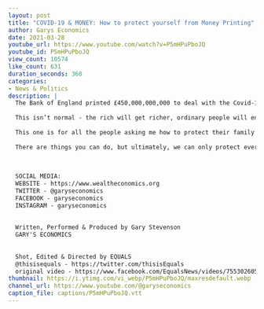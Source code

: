 ```yaml
---
layout: post
title: "COVID-19 & MONEY: How to protect yourself from Money Printing"
author: Garys Economics
date: 2021-03-28
youtube_url: https://www.youtube.com/watch?v=P5mHPuPboJQ
youtube_id: P5mHPuPboJQ
view_count: 10574
like_count: 631
duration_seconds: 360
categories:
- News & Politics
description: |
  The Bank of England printed £450,000,000,000 to deal with the Covid-19 crisis. 
  
  This isn’t normal - the rich will get richer, ordinary people will end up poorer. Here’s what you need to know.
  
  This one is for all the people asking me how to protect their family finances in this crisis.
  
  There are things you can do, but ultimately, we can only protect everyone by dealing with the growing wealth inequality.
  
  
  
  SOCIAL MEDIA:
  WEBSITE - https://www.wealtheconomics.org
  TWITTER - @garyseconomics
  FACEBOOK - garyseconomics
  INSTAGRAM - garyseconomics
  
  
  Written, Performed & Produced by Gary Stevenson
  GARY'S ECONOMICS
  
  
  Shot, Edited & Directed by EQUALS
  @thisisequals - https://twitter.com/thisisEquals
  original video - https://www.facebook.com/EqualsNews/videos/755302605402566
thumbnail: https://i.ytimg.com/vi_webp/P5mHPuPboJQ/maxresdefault.webp
channel_url: https://www.youtube.com/@garyseconomics
caption_file: captions/P5mHPuPboJQ.vtt
---
```

